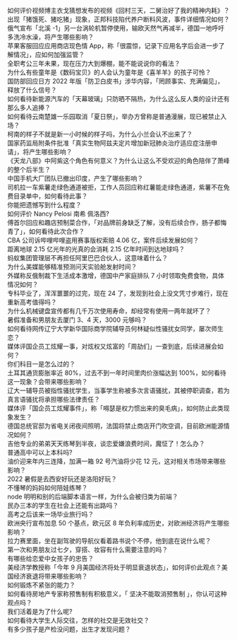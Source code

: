如何评价视频博主衣戈猜想发布的视频《回村三天，二舅治好了我的精神内耗》？  
出现「猪饿死、猪吃猪」现象，正邦科技陷代养户断料风波，事件详细情况如何？  
俄气宣布「北溪 -1」另一台涡轮机暂停使用，输欧天然气再减半，德国一地呼吁多洗冷水澡，将产生哪些影响？  
苹果客服回应应用商店现色情 App，称「很震惊，记录下应用名字后会进一步了解情况」，应如何加强监管？  
全职考公三年未果，现在压力大到爆棚，能不能说说你的看法？  
为什么有些童年是《数码宝贝》的人会认为童年是《喜羊羊》的孩子可怜？  
国防部回应日方 2022 年版「防卫白皮书」涉华内容，「罔顾事实、充满偏见」，释放了什么信号？  
如何看待新能源汽车的「天幕玻璃」只防晒不隔热，为什么这么反人类的设计还有那么多人追捧？  
如何看待云南楚雄一乐园取消「夏日祭」，举办方曾称是普通漫展，现已被禁止入场？  
柯南的样子不就是新一小时候的样子吗，为什么小兰会认不出来了？  
国家药监局附条件批准「真实生物阿兹夫定片增加新冠肺炎治疗适应症注册申请」，将产生哪些影响？  
《天龙八部》中阿紫这个角色有何意义？为什么让这么不受欢迎的角色陪伴了萧峰的整个后半生？  
中国手机大厂团队已撤出印度，产生了哪些影响？  
司机拉一车紫薯走绿色通道被拒，工作人员回应称红薯能走绿色通道，紫薯不在免费目录单中，如何看待此事？  
你能把遗憾写到什么程度？  
如何评价 Nancy Pelosi 南希 佩洛西?  
傅首尔回应和趣店预制菜合作，「对品牌前身缺乏了解，没有后续合作，肠子都悔青了」，如何看待此次合作？  
CBA 公司诉哔哩哔哩盗用赛事版权索赔 4.06 亿，案件后续发展如何？  
距离地球 2.15 亿光年的光真的会消耗 2.15 亿年时间到达地球吗？  
蚂蚁集团管理层不再担任阿里巴巴合伙人，这意味着什么？  
为什么美媒能够精准预测问天实验舱发射时间？  
外媒称反俄制裁下生活成本激增，德国中产家庭排队 7 小时领取免费食物，具体情况如何？  
专科毕业了，浑浑噩噩的过完，现在 24 了，发现到社会上没文凭寸步难行，现在重新高考值得吗？  
为什么机械键盘宣传都有几千万次使用寿命，却经常有使用一两年就坏了？  
暑假准备和男朋友去厦门 3、4 天，3000 元够吗？  
如何看待网传辽宁大学新华国际商学院辅导员何林疑似性骚扰女同学，屡次师生恋？  
媒体评国企员工炫耀一事，对炫权又炫富的「周劼们」一查到底，后续进展会如何？  
你们科目一是怎么过的？  
土耳其通货膨胀率近 80%，过去不到一年时间里肉价涨幅达到 100%，如何看待这一现象？会带来哪些影响？  
辽大一辅导员被指性骚扰学生，当事学生称被多次言语骚扰，其被停职调查，若为真言语骚扰将承担哪些法律责任？  
媒体评「国企员工炫耀事件」，称「嘚瑟是权力惯出来的臭毛病」，如何防止此类现象发生？  
德国总统官邸为省电关闭夜间照明，法国将禁止商店开门吹空调，目前欧洲能源情况如何？  
吉他专业的弟弟天天练琴到半夜，谈恋爱嫌浪费时间，魔怔了！怎么办？  
普通高中可以上本科吗?  
油价迎来年内三连降，加满一箱 92 号汽油将少花 12 元，这对相关市场带来哪些影响？  
2022 暑假是去西安好玩还是洛阳好玩？  
不懂琴的妈妈如何陪娃练琴？  
node 明明和别的后端脚本语言一样，为什么会被归类为前端？  
民办三本的学生在社会上还能有出路吗？  
高考之后该来一场毕业旅行吗？  
欧洲央行宣布加息 50 个基点，欧元区 8 年负利率成历史，对欧洲经济将产生哪些影响？  
拉力赛里面，坐在副驾驶的导航仪看着路书说个不停，他到底在说什么呢？  
第一次和男朋友过七夕，穿搭、妆容有什么需要注意的吗？  
有哪些给恋爱中女孩子的忠告？  
美经济学教授称「今年 9 月美国经济将处于明显衰退状态」，如何评价此观点？美国经济衰退将带来哪些影响？  
如何锻炼不紧张的能力？  
如何看待房地产专家称预售制有积极意义，「 坚决不能取消预售制 」，你认可这种观点吗？  
我们活着是为了什么呢?  
如何看待大学生人际交往，怎样的社交是无效社交？  
有多少孩子是产检没问题，出生才发现问题？  
